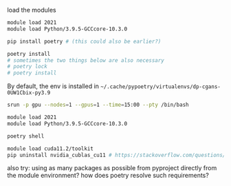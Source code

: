 

load the modules

```bash
module load 2021 
module load Python/3.9.5-GCCcore-10.3.0

pip install poetry # (this could also be earlier?)

poetry install 
# sometimes the two things below are also necessary
# poetry lock 
# poetry install 
```
By default, the env is installed in `~/.cache/pypoetry/virtualenvs/dp-cgans-0UW1Cbix-py3.9`

```bash
srun -p gpu --nodes=1 --gpus=1 --time=15:00 --pty /bin/bash

module load 2021
module load Python/3.9.5-GCCcore-10.3.0

poetry shell 

module load cuda11.2/toolkit 
pip uninstall nvidia_cublas_cu11 # https://stackoverflow.com/questions/74394695/how-does-one-fix-when-torch-cant-find-cuda-error-version-libcublaslt-so-11-no

```

also try: using as many packages as possible from pyproject directly from the module environment? how does poetry resolve such requirements?


